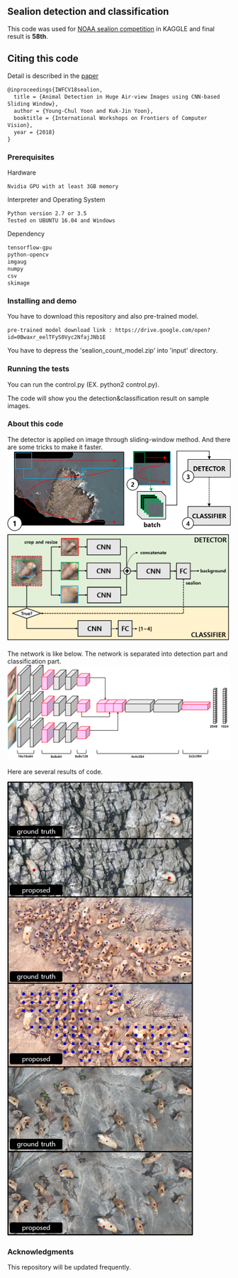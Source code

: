 ## Sealion detection and classification

This code was used for [NOAA sealion competition](https://www.kaggle.com/c/noaa-fisheries-steller-sea-lion-population-count) in KAGGLE and final result is **58th**.

## Citing this code

Detail is described in the [paper](http://vi.kaist.ac.kr/wp-content/uploads/2018/01/iw-fcv2018_final_youngchul.pdf)

```
@inproceedings{IWFCV18sealion,
  title = {Animal Detection in Huge Air-view Images using CNN-based Sliding Window},
  author = {Young-Chul Yoon and Kuk-Jin Yoon},
  booktitle = {International Workshops on Frontiers of Computer Vision},
  year = {2018}
}
```

### Prerequisites

Hardware
```
Nvidia GPU with at least 3GB memory
```
Interpreter and Operating System
```
Python version 2.7 or 3.5
Tested on UBUNTU 16.04 and Windows
```
Dependency
```
tensorflow-gpu
python-opencv
imgaug
numpy
csv
skimage
```
### Installing and demo

You have to download this repository and also pre-trained model.

```
pre-trained model download link : https://drive.google.com/open?id=0Bwaxr_eelTFyS0Vyc2NfajJNb1E
```
You have to depress the 'sealion_count_model.zip' into 'input' directory.

### Running the tests

You can run the control.py (EX. python2 control.py).

The code will show you the detection&classification result on sample images.


### About this code

The detector is applied on image through sliding-window method. And there are some tricks to make it faster.
<img src="https://github.com/yyc9268/Sealion_Detection_Classification/blob/master/images/framework1.png" width="800">
<img src="https://github.com/yyc9268/Sealion_Detection_Classification/blob/master/images/framework2.png" width="800">

The network is like below. The network is separated into detection part and classification part.
<img src="https://github.com/yyc9268/Sealion_Detection_Classification/blob/master/images/network.png" width="800">

Here are several results of code.

![results](images/results.png)

### Acknowledgments

This repository will be updated frequently.
